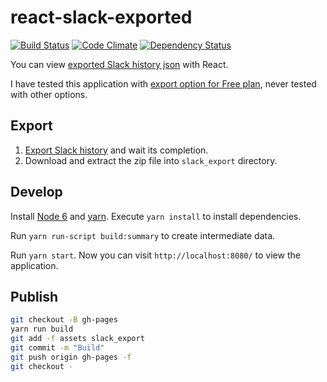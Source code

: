 # react-slack-exported

[![Build Status](https://travis-ci.org/ohtake/react-slack-exported.svg?branch=master)](https://travis-ci.org/ohtake/react-slack-exported)
[![Code Climate](https://codeclimate.com/github/ohtake/react-slack-exported/badges/gpa.svg)](https://codeclimate.com/github/ohtake/react-slack-exported)
[![Dependency Status](https://www.versioneye.com/user/projects/5785effb6edb08003d1085e2/badge.svg)](https://www.versioneye.com/user/projects/5785effb6edb08003d1085e2)

You can view [exported Slack history json](https://get.slack.help/hc/en-us/articles/201658943-Exporting-your-team-s-Slack-history) with React.

I have tested this application with [export option for Free plan](https://get.slack.help/hc/en-us/articles/204897248), never tested with other options.

## Export

1. [Export Slack history](https://my.slack.com/services/export) and wait its completion.
1. Download and extract the zip file into `slack_export` directory.

## Develop

Install [Node 6](https://nodejs.org/en/download/) and [yarn](https://yarnpkg.com/en/docs/install). Execute `yarn install` to install dependencies.

Run `yarn run-script build:summary` to create intermediate data.

Run `yarn start`. Now you can visit `http://localhost:8080/` to view the application.

## Publish

```bash
git checkout -B gh-pages
yarn run build
git add -f assets slack_export
git commit -m "Build"
git push origin gh-pages -f
git checkout -
```
